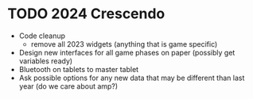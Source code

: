 # TODO 2024 Crescendo
- Code cleanup 
  - remove all 2023 widgets (anything that is game specific)
- Design new interfaces for all game phases on paper (possibly get variables ready)
- Bluetooth on tablets to master tablet
- Ask possible options for any new data that may be different than last year (do we care about amp?)




